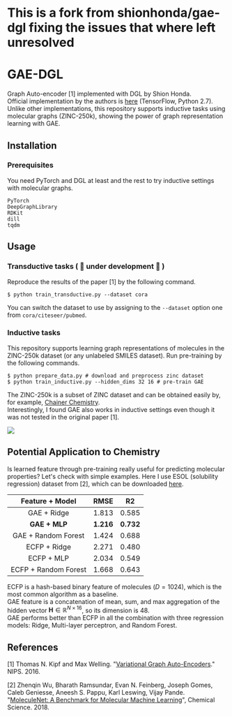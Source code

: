 # This is a fork from shionhonda/gae-dgl fixing the issues that where left unresolved


# GAE-DGL
Graph Auto-encoder [1] implemented with DGL by Shion Honda.  
Official implementation by the authors is [here](https://github.com/tkipf/gae) (TensorFlow, Python 2.7).  
Unlike other implementations, this repository supports inductive tasks using molecular graphs (ZINC-250k), showing the power of graph representation learning with GAE. 

## Installation
### Prerequisites
You need PyTorch and DGL at least and the rest to try inductive settings with molecular graphs.

```
PyTorch
DeepGraphLibrary
RDKit
dill
tqdm
```

## Usage
### Transductive tasks ( :construction: under development :construction: )
Reproduce the results of the paper [1] by the following command.

```
$ python train_transductive.py --dataset cora
```

You can switch the dataset to use by assigning to the `--dataset` option one from `cora/citeseer/pubmed`.

### Inductive tasks
This repository supports learning graph representations of molecules in the ZINC-250k dataset (or any unlabeled SMILES dataset). Run pre-training by the following commands.  

```
$ python prepare_data.py # download and preprocess zinc dataset
$ python train_inductive.py --hidden_dims 32 16 # pre-train GAE
```

The ZINC-250k is a subset of ZINC dataset and can be obtained easily by, for example, [Chainer Chemistry](https://github.com/pfnet-research/chainer-chemistry).  
Interestingly, I found GAE also works in inductive settings even though it was not tested in the original paper [1].

![](zinc250k.png)

## Potential Application to Chemistry
Is learned feature through pre-training really useful for predicting molecular properties? Let's check with simple examples. Here I use ESOL (solubility regression) dataset from [2], which can be downloaded [here](http://moleculenet.ai/datasets-1).

|Feature + Model|RMSE|R2|  
|:--:|:--:|:--:|
|GAE + Ridge|1.813|0.585|  
|**GAE + MLP**|**1.216**|**0.732**|    
|GAE + Random Forest|1.424|0.688|    
|ECFP + Ridge|2.271|0.480|  
|ECFP + MLP|2.034|0.549|    
|ECFP + Random Forest|1.668|0.643|    

ECFP is a hash-based binary feature of molecules ($D=1024$), which is the most common algorithm as a baseline.  
GAE feature is a concatenation of mean, sum, and max aggregation of the hidden vector $\textbf{H} \in \mathbb{R}^{N\times 16}$, so its dimension is 48.  
GAE performs better than ECFP in all the combination with three regression models: Ridge, Multi-layer perceptron, and Random Forest.

## References
[1] Thomas N. Kipf and Max Welling. "[Variational Graph Auto-Encoders](https://arxiv.org/abs/1611.07308)." NIPS. 2016.

[2] Zhenqin Wu, Bharath Ramsundar, Evan N. Feinberg, Joseph Gomes, Caleb Geniesse, Aneesh S. Pappu, Karl Leswing, Vijay Pande. "[MoleculeNet: A Benchmark for Molecular Machine Learning](https://pubs.rsc.org/en/content/articlelanding/2018/sc/c7sc02664a)", Chemical Science. 2018.
